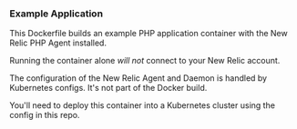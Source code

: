 ### Example Application

This Dockerfile builds an example PHP application container with the New Relic PHP Agent installed.

Running the container alone _will not_ connect to your New Relic account. 

The configuration of the New Relic Agent and Daemon is handled by Kubernetes configs. It's not part of the Docker build. 

You'll need to deploy this container into a Kubernetes cluster using the config in this repo.
